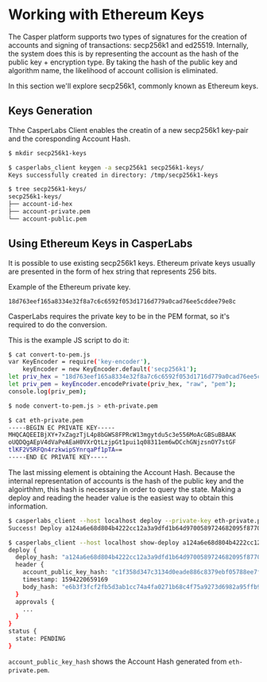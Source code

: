 # Working with Ethereum Keys

The Casper platform supports two types of signatures for the creation of accounts and signing of transactions: secp256k1 and ed25519.  Internally, the system does this is by representing the account as the hash of the public key + encryption type.  By taking the hash of the public key and algorithm name, the likelihood of account collision is eliminated.  

In this section we'll explore secp256k1, commonly known as Ethereum keys.

## Keys Generation
Thhe CasperLabs Client enables the creatin of a new secp256k1 key-pair and the coresponding Account Hash.
```bash
$ mkdir secp256k1-keys

$ casperlabs_client keygen -a secp256k1 secp256k1-keys/
Keys successfully created in directory: /tmp/secp256k1-keys

$ tree secp256k1-keys/
secp256k1-keys/
├── account-id-hex
├── account-private.pem
└── account-public.pem
```

## Using Ethereum Keys in CasperLabs
It is possible to use existing secp256k1 keys. Ethereum private keys usually are presented
in the form of hex string that represents 256 bits.

Example of the Ethereum private key.
```
18d763eef165a8334e32f8a7c6c6592f053d1716d779a0cad76ee5cddee79e8c
```

CasperLabs requires the private key to be in the PEM format, so it's required to do the conversion.

This is the example JS script to do it:

```bash
$ cat convert-to-pem.js 
var KeyEncoder = require('key-encoder'),
    keyEncoder = new KeyEncoder.default('secp256k1');
let priv_hex = "18d763eef165a8334e32f8a7c6c6592f053d1716d779a0cad76ee5cddee79e8c";
let priv_pem = keyEncoder.encodePrivate(priv_hex, "raw", "pem");
console.log(priv_pem);

$ node convert-to-pem.js > eth-private.pem

$ cat eth-private.pem 
-----BEGIN EC PRIVATE KEY-----
MHQCAQEEIBjXY+7xZagzTjL4p8bGWS8FPRcW13mgytdu5c3e556MoAcGBSuBBAAK
oUQDQgAEpV4dVaPeAEaH0VXrQtLzjpGt1pui1q08311em6wDCchGNjzsnOY7stGF
tlKF2V5RFQn4rzkwipSYnrqaPf1pTA==
-----END EC PRIVATE KEY-----
```

The last missing element is obtaining the Account Hash. Because the internal representation 
of accounts is the hash of the public key and the algoirthhm, this hash is necessary
in order to query the state. Making a deploy and reading the header value is the easiest
way to obtain this information.

```bash
$ casperlabs_client --host localhost deploy --private-key eth-private.pem --session contract.wasm --algorithm secp256k1
Success! Deploy a124a6e68d804b4222cc12a3a9dfd1b64d9700589724682095f87705614c54c8 deployed

$ casperlabs_client --host localhost show-deploy a124a6e68d804b4222cc12a3a9dfd1b64d9700589724682095f87705614c54c8
deploy {
  deploy_hash: "a124a6e68d804b4222cc12a3a9dfd1b64d9700589724682095f87705614c54c8"
  header {
    account_public_key_hash: "c1f358d347c3134d0eade886c8379ebf05788ee7fb713d657ce358b6cf3b35a6"
    timestamp: 1594220659169
    body_hash: "e6b3f3fcf2fb5d3ab1cc74a4fa0271b68c4f75a9273d6982a95ffb9ee4cdd4e7"
  }
  approvals {
    ...
  }
}
status {
  state: PENDING
}
```

`account_public_key_hash` shows the Account Hash generated from `eth-private.pem`.
